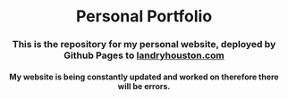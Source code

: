 <h1 align='center'>Personal Portfolio</h1>

<h3 align='center'>This is the repository for my personal website, deployed by Github Pages to <a href="https://landryhouston.com/">landryhouston.com</a> </h3>

<h4 align='center'>My website is being constantly updated and worked on therefore there will be errors.</h4>
